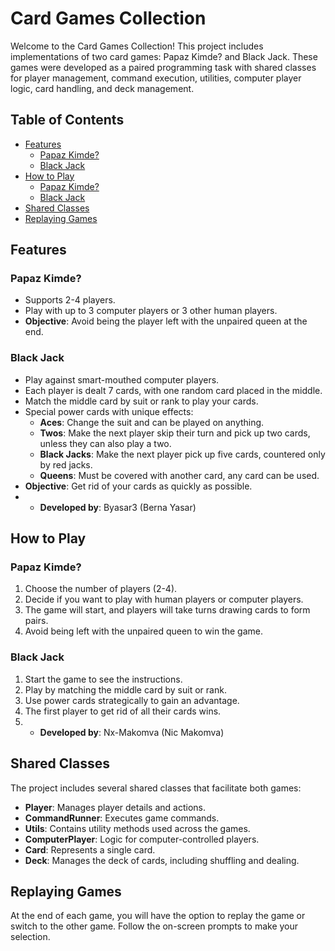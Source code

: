 # Card Games Collection

Welcome to the Card Games Collection! This project includes implementations of two card games: Papaz Kimde? and Black Jack. These games were developed as a paired programming task with shared classes for player management, command execution, utilities, computer player logic, card handling, and deck management.

## Table of Contents

- [Features](#features)
    - [Papaz Kimde?](#papaz-kimde)
    - [Black Jack](#black-jack)
- [How to Play](#how-to-play)
    - [Papaz Kimde?](#papaz-kimde)
    - [Black Jack](#black-jack)
- [Shared Classes](#shared-classes)
- [Replaying Games](#replaying-games)

## Features

### Papaz Kimde?

- Supports 2-4 players.
- Play with up to 3 computer players or 3 other human players.
- **Objective**: Avoid being the player left with the unpaired queen at the end.

### Black Jack

- Play against smart-mouthed computer players.
- Each player is dealt 7 cards, with one random card placed in the middle.
- Match the middle card by suit or rank to play your cards.
- Special power cards with unique effects:
    - **Aces**: Change the suit and can be played on anything.
    - **Twos**: Make the next player skip their turn and pick up two cards, unless they can also play a two.
    - **Black Jacks**: Make the next player pick up five cards, countered only by red jacks.
    - **Queens**: Must be covered with another card, any card can be used.
- **Objective**: Get rid of your cards as quickly as possible.
- - **Developed by**: Byasar3 (Berna Yasar)

## How to Play

### Papaz Kimde?

1. Choose the number of players (2-4).
2. Decide if you want to play with human players or computer players.
3. The game will start, and players will take turns drawing cards to form pairs.
4. Avoid being left with the unpaired queen to win the game.

### Black Jack

1. Start the game to see the instructions.
2. Play by matching the middle card by suit or rank.
3. Use power cards strategically to gain an advantage. 
4. The first player to get rid of all their cards wins.
5. - **Developed by**: Nx-Makomva (Nic Makomva)

## Shared Classes

The project includes several shared classes that facilitate both games:

- **Player**: Manages player details and actions.
- **CommandRunner**: Executes game commands.
- **Utils**: Contains utility methods used across the games.
- **ComputerPlayer**: Logic for computer-controlled players.
- **Card**: Represents a single card.
- **Deck**: Manages the deck of cards, including shuffling and dealing.

## Replaying Games

At the end of each game, you will have the option to replay the game or switch to the other game. Follow the on-screen prompts to make your selection.





